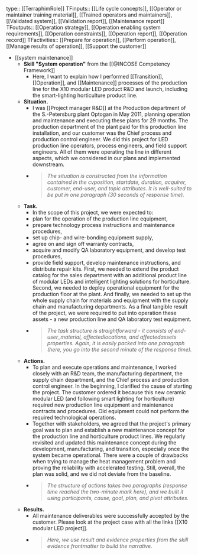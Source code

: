 type:: [[TerraphimRole]]
TFinputs:: [[Life cycle concepts]], [[Operator or maintainer training material]], [[Trained operators and maintainers]], [[Validated system]], [[Validation report]], [[Maintenance report]]
TFoutputs:: [[Operation strategy]], [[Operation enabling system requirements]], [[Operation constraints]], [[Operation report]], [[Operation record]]
TFactivities:: [[Prepare for operation]], [[Perform operation]], [[Manage results of operation]], [[Support the customer]]

- [[system maintenance]]
	- **Skill "System operation"** from the [[@INCOSE Competency Framework]]
		- Here, I want to explain how I performed [[Transition]], [[Operation]], and [[Maintenance]] processes of the production line for the X10 modular LED product R&D and launch, including the smart-lighting horticulture product line.
	- **Situation.**
		- I was [[Project manager R&D]] at the Production department of the S.-Petersburg plant Optogan in May 2011, planning operation and maintenance and executing these plans for 29 months. The production department of the plant paid for this production line installation, and our customer was the Chief process and production control engineer. We did this project for LED production line operators, process engineers, and field support engineers. All of them were operating the line in different aspects, which we considered in our plans and implemented downstream.
		- > *The situation is constructed from the information contained in the cvposition, startdate, duration, acquirer, customer, end-user, and topic attributes. It is well-suited to be put in one paragraph (30 seconds of response time).*
	- **Task.**
		- In the scope of this project, we were expected to:
		- plan for the operation of the production line equipment,
		- prepare technology process instructions and maintenance procedures,
		- set up chip- and wire-bonding equipment supply,
		- agree on and sign off warranty contracts,
		- acquire and modify QA laboratory equipment, and develop test procedures,
		- provide field support, develop maintenance instructions, and distribute repair kits.
		  First, we needed to extend the product catalog for the sales department with an additional product line of modular LEDs and intelligent lighting solutions for horticulture. Second, we needed to deploy operational equipment for the production floor at the plant. And finally, we needed to set up the whole supply chain for materials and equipment with the supply chain and manufacturing departments. As a final tangible result of the project, we were required to put into operation these assets - a new production line and QA laboratory test equipment.
		- > *The task structure is straightforward - it consists of end-user_material, affectedlocations, and affectedassets properties. Again, it is easily packed into one paragraph (here, you go into the second minute of the response time).*
	- **Actions.**
		- To plan and execute operations and maintenance, I worked closely with an R&D team, the manufacturing department, the supply chain department, and the Chief process and production control engineer. In the beginning, I clarified the cause of starting the project. The customer ordered it because this new ceramic modular LED (and following smart lighting for horticulture) required new production line equipment and maintenance contracts and procedures. Old equipment could not perform the required technological operations.
		- Together with stakeholders, we agreed that the project's primary goal was to plan and establish a new maintenance concept for the production line and horticulture product lines. We regularly revisited and updated this maintenance concept during the development, manufacturing, and transition, especially once the system became operational. There were a couple of drawbacks when trying to manage the heat management problem and proving the reliability with accelerated testing. Still, overall, the plan was solid, and we did not deviate from the baseline.
		- > *The structure of actions takes two paragraphs (response time reached the two-minute mark here), and we built it using participants, cause, goal, plan, and pivot attributes.*
	- **Results.**
		- All maintenance deliverables were successfully accepted by the customer. Please look at the project case with all the links [[X10 modular LED project]].
		- > *Here, we use result and evidence properties from the skill evidence frontmatter to build the narrative.*